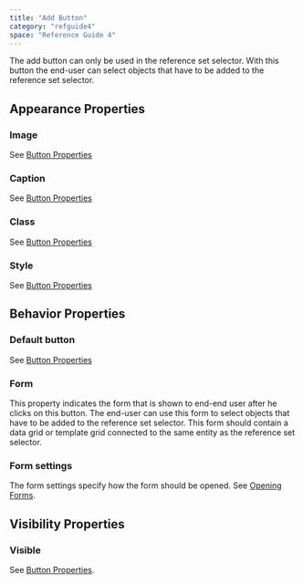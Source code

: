```yaml
---
title: "Add Button"
category: "refguide4"
space: "Reference Guide 4"
---
```

The add button can only be used in the reference set selector. With this button the end-user can select objects that have to be added to the reference set selector.

## Appearance Properties

### Image

See [Button Properties](Button+Properties)

### Caption

See [Button Properties](Button+Properties)

### Class

See [Button Properties](Button+Properties)

### Style

See [Button Properties](Button+Properties)

## Behavior Properties

### Default button

See [Button Properties](Button+Properties)

### Form

This property indicates the form that is shown to end-end user after he clicks on this button. The end-user can use this form to select objects that have to be added to the reference set selector. This form should contain a data grid or template grid connected to the same entity as the reference set selector.

### Form settings

The form settings specify how the form should be opened. See [Opening Forms](Opening+Forms).

## Visibility Properties

### Visible

See [Button Properties](Button+Properties).